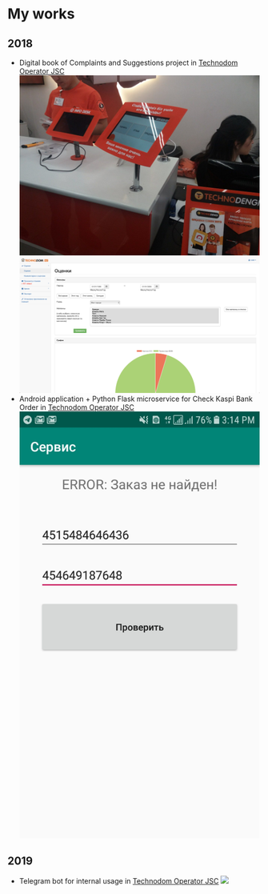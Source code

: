 # My works

## 2018
- Digital book of Complaints and Suggestions project in [Technodom Operator JSC](https://technodom.kz)
![tablet with application](/img/eko_stand.jpeg)
![admin website application](/img/eko_admin.png)
- Android application + Python Flask microservice for Check Kaspi Bank Order in [Technodom Operator JSC](https://technodom.kz)
![kaspi check app](/img/kaspi_check_app.jpg)

## 2019
- Telegram bot for internal usage in [Technodom Operator JSC](https://technodom.kz)
![](/wimg/tgbot.jpeg)
